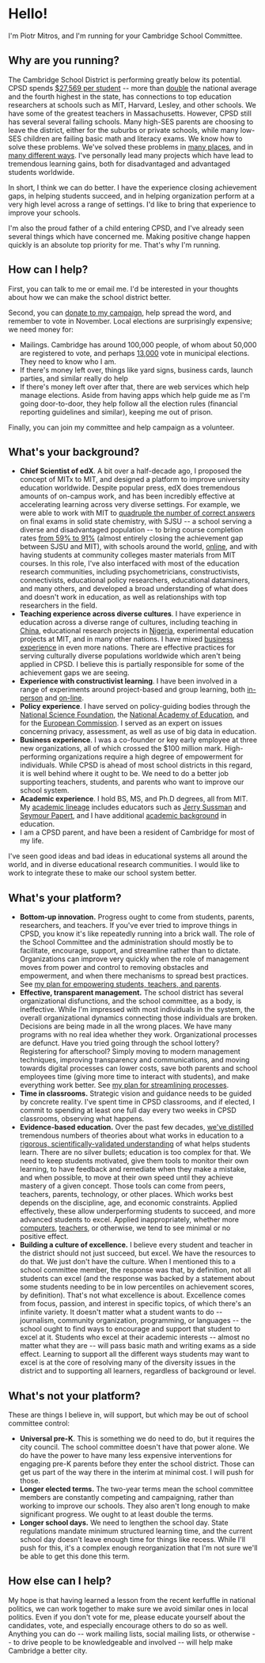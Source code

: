 Hello!
======

I'm Piotr Mitros, and I'm running for your Cambridge School Committee.

Why are you running?
--------------------

The Cambridge School District is performing greatly below its
potential. CPSD spends [$27,569 per
student](http://profiles.doe.mass.edu/state_report/ppx.aspx) -- more
than [double](https://nces.ed.gov/fastfacts/display.asp?id=66) the
national average and the fourth highest in the state, has connections
to top education researchers at schools such as MIT, Harvard, Lesley,
and other schools. We have some of the greatest teachers in
Massachusetts. However, CPSD still has several several failing
schools. Many high-SES parents are choosing to leave the district,
either for the suburbs or private schools, while many low-SES children
are failing basic math and literacy exams. We know how to solve these
problems. We've solved these problems in [many
places](https://khanacademy.zendesk.com/hc/en-us/articles/202260264-Is-Khan-Academy-effective-How-is-it-different-than-other-resources-available-),
and in [many different
ways](https://www.nytimes.com/2016/11/06/opinion/sunday/schools-that-work.html). I've
personally lead many projects which have lead to tremendous learning
gains, both for disadvantaged and advantaged students worldwide.

In short, I think we can do better. I have the experience closing
achievement gaps, in helping students succeed, and in helping
organization perform at a very high level across a range of
settings. I'd like to bring that experience to improve your schools.

I'm also the proud father of a child entering CPSD, and I've already
seen several things which have concerned me. Making positive change
happen quickly is an absolute top priority for me. That's why I'm
running.

How can I help?
---------------

First, you can talk to me or email me. I'd be interested in your
thoughts about how we can make the school district better.

Second, you can [donate to my
campaign](https://secure.actblue.com/donate/mitros), help spread the
word, and remember to vote in November. Local elections are
surprisingly expensive; we need money for:

* Mailings. Cambridge has around 100,000 people, of whom about 50,000
  are registered to vote, and perhaps
  [13,000](https://www.cctvcambridge.org/node/29005) vote in municipal
  elections. They need to know who I am.
* If there's money left over, things like yard signs, business cards,
  launch parties, and similar really do help
* If there's money left over after that, there are web services which
  help manage elections. Aside from having apps which help guide me as
  I'm going door-to-door, they help follow all the election rules
  (financial reporting guidelines and similar), keeping me out of
  prison.

Finally, you can join my committee and help campaign as a volunteer.

What's your background?
-----------------------

* **Chief Scientist of edX**. A bit over a half-decade ago, I proposed
    the concept of MITx to MIT, and designed a platform to improve
    university education worldwide. Despite popular press, edX does
    tremendous amounts of on-campus work, and has been incredibly
    effective at accelerating learning across very diverse
    settings. For example, we were able to work with MIT to [quadruple
    the number of correct
    answers](http://web.mit.edu/3.091x/www/3091r%20Final%20report.pdf)
    on final exams in solid state chemistry, with SJSU -- a school
    serving a diverse and disadvantaged population -- to bring course completion
    rates [from 59% to
    91%](https://www.edx.org/sites/default/files/upload/ed-tech-paper.pdf)
    (almost entirely closing the achievement gap between SJSU and
    MIT), with schools around the world,
    [online](https://science.mit.edu/news/study-online-classes-really-do-work),
    and with having students at community colleges master materials
    from MIT courses. In this role, I've also interfaced with most of
    the education research communities, including psychometricians,
    constructivists, connectivists, educational policy researchers,
    educational dataminers, and many others, and developed a broad
    understanding of what does and doesn't work in education, as well
    as relationships with top researchers in the field.
* **Teaching experience across diverse cultures**. I have experience
    in education across a diverse range of cultures, including
    teaching in
    [China](http://web.mit.edu/mit-ceti/www/reports/past.htm),
    educational research projects in
    [Nigeria](http://mitros.org/p/carnegie_reporter.pdf), experimental
    education projects at MIT, and in many other nations. I have mixed
    [business experience](http://mitros.org/p/#cultures) in even more
    nations. There are effective practices for serving culturally
    diverse populations worldwide which aren't being applied in
    CPSD. I believe this is partially responsible for some of the
    achievement gaps we are seeing.
* **Experience with constructivist learning**. I have been involved in
    a range of experiments around project-based and group learning,
    both
    [in-person](http://tll.mit.edu/sites/default/files/library/files/EvalRept6002ex-Spring03.pdf)
    and
    [on-line](http://davecormier.com/edblog/2014/02/17/building-an-introductory-physics-course-cmooc-meets-xmooc/).
* **Policy experience**. I have served on policy-guiding bodies
    through the [National Science
    Foundation](http://cra.org/wp-content/uploads/2015/10/CRAEducationReport2015.pdf),
    the [National Academy of
    Education](https://naeducation.org/workshop-on-big-data-in-education-balancing-research-needs-and-student-privacy/),
    and for the [European
    Commission](https://publications.europa.eu/en/publication-detail/-/publication/94cb5fc8-473e-11e7-aea8-01aa75ed71a1/language-en/format-PDF/source-31396079). I
    served as an expert on issues concerning privacy, assessment, as
    well as use of big data in education.
* **Business experience**. I was a co-founder or key early employee at
    three new organizations, all of which crossed the $100 million
    mark. High-performing organizations require a high degree of
    empowerment for individuals. While CPSD is ahead of most school
    districts in this regard, it is well behind where it ought to
    be. We need to do a better job supporting teachers, students, and
    parents who want to improve our school system.
* **Academic experience**. I hold BS, MS, and Ph.D degrees, all from
    MIT. My [academic lineage](http://mitros.org/p/#geneaology)
    includes educators such as [Jerry
    Sussman](https://en.wikipedia.org/wiki/Gerald_Jay_Sussman) and
    [Seymour Papert](https://en.wikipedia.org/wiki/Seymour_Papert),
    and I have additional [academic background](academic.md) in education.
* I am a CPSD parent, and have been a resident of Cambridge for most
    of my life.

I've seen good ideas and bad ideas in educational systems all around
the world, and in diverse educational research communities. I would
like to work to integrate these to make our school system better.

What's your platform?
-----------------

* **Bottom-up innovation.** Progress ought to come from students,
    parents, researchers, and teachers. If you've ever tried to
    improve things in CPSD, you know it's like repeatedly running into
    a brick wall. The role of the School Committee and the
    administration should mostly be to facilitate, encourage, support,
    and streamline rather than to dictate. Organizations can improve
    very quickly when the role of management moves from power and
    control to removing obstacles and empowerment, and when there
    mechanisms to spread best practices. See [my plan for empowering
    students, teachers, and parents](empowerment.md).
* **Effective, transparent management.** The school district has
    several organizational disfunctions, and the school committee, as
    a body, is ineffective. While I'm impressed with most individuals
    in the system, the overall organizational dynamics connecting
    those individuals are broken. Decisions are being made in all the
    wrong places. We have many programs with no real idea whether they
    work. Organizational processes are defunct. Have you tried going
    through the school lottery?  Registering for afterschool? Simply
    moving to modern management techniques, improving transparency and
    communications, and moving towards digital processes can lower
    costs, save both parents and school employees time (giving more
    time to interact with students), and make everything work
    better. See [my plan for streamlining processes](streamline.md).
* **Time in classrooms.** Strategic vision and guidance needs to be
    guided by concrete reality. I've spent time in CPSD classrooms,
    and if elected, I commit to spending at least one full day every
    two weeks in CPSD classrooms, observing what happens.    
* **Evidence-based education.** Over the past few decades, [we've
    distilled](https://www.nap.edu/catalog/9853/how-people-learn-brain-mind-experience-and-school-expanded-edition)
    tremendous numbers of theories about what works in education to a
    [rigorous, scientifically-validated
    understanding](https://visible-learning.org/2016/04/hattie-ranking-backup-of-138-effects/)
    of what helps students learn. There are no silver bullets;
    education is too complex for that. We need to keep students
    motivated, give them tools to monitor their own learning, to have
    feedback and remediate when they make a mistake, and when
    possible, to move at their own speed until they achieve mastery of
    a given concept. Those tools can come from peers, teachers,
    parents, technology, or other places. Which works best depends on
    the discipline, age, and economic constraints. Applied
    effectively, these allow underperforming students to succeed, and
    more advanced students to excel. Applied inappropriately, whether
    more
    [computers](https://seii.mit.edu/wp-content/uploads/2016/05/SEII-Discussion-Paper-2016.02-Payne-Carter-Greenberg-and-Walker-2.pdf),
    [teachers](https://www.youtube.com/watch?v=Fqu2tXLtpO8), or
    otherwise, we tend to see minimal or no positive effect.
* **Building a culture of excellence.** I believe every student and
    teacher in the district should not just succeed, but excel. We
    have the resources to do that. We just don't have the
    culture. When I mentioned this to a school committee member, the
    response was that, by definition, not all students can excel (and
    the response was backed by a statement about some students needing
    to be in low percentiles on achievement scores, by definition). That's not what excellence is about. Excellence comes from
    focus, passion, and interest in specific topics, of which there's
    an infinite variety. It doesn't matter what a student wants to do
    -- journalism, community organization, programming, or languages
    -- the school ought to find ways to encourage and support that
    student to excel at it. Students who excel at their academic
    interests -- almost no matter what they are -- will pass basic
    math and writing exams as a side effect. Learning to support all
    the different ways students may want to excel is at the core of
    resolving many of the diversity issues in the district and to
    supporting all learners, regardless of background or level.

What's not your platform?
-----------------

These are things I believe in, will support, but which may be out of
school committee control:

* **Universal pre-K**. This is something we do need to do, but it
    requires the city council. The school committee doesn't have that
    power alone. We do have the power to have many less expensive
    interventions for engaging pre-K parents before they enter the
    school district. Those can get us part of the way there in the
    interim at minimal cost. I will push for those.
* **Longer elected terms.** The two-year terms mean the school
    committee members are constantly competing and campaigning, rather
    than working to improve our schools. They also aren't long enough
    to make significant progress. We ought to at least double the
    terms.
* **Longer school days.** We need to lengthen the school day. State
    regulations mandate minimum structured learning time, and the
    current school day doesn't leave enough time for things like
    recess. While I'll push for this, it's a complex enough
    reorganization that I'm not sure we'll be able to get this done
    this term.

How else can I help?
-----------------

My hope is that having learned a lesson from the recent kerfuffle in
national politics, we can work together to make sure we avoid similar
ones in local politics. Even if you don't vote for me, please educate
yourself about the candidates, vote, and especially encourage others
to do so as well. Anything you can do -- work mailing lists, social
mailing lists, or otherwise -- to drive people to be knowledgeable and
involved -- will help make Cambridge a better city. 